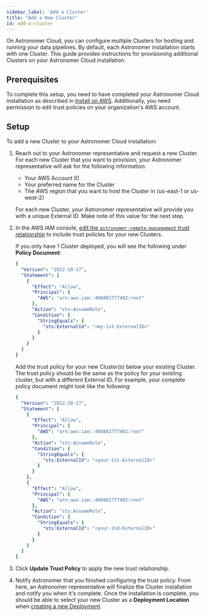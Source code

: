 ```yaml
---
sidebar_label: 'Add a Cluster'
title: "Add a New Cluster"
id: add-a-cluster
---
```


On Astronomer Cloud, you can configure multiple Clusters for hosting and running your data pipelines. By default, each Astronomer installation starts with one Cluster. This guide provides instructions for provisioning additional Clusters on your Astronomer Cloud installation.

## Prerequisites

To complete this setup, you need to have completed your Astronomer Cloud installation as described in [Install on AWS](install-aws). Additionally, you need permission to edit trust policies on your organization's AWS account.

## Setup

To add a new Cluster to your Astronomer Cloud installation:

1. Reach out to your Astronomer representative and request a new Cluster. For each new Cluster that you want to provision, your Astronomer representative will ask for the following information:

    - Your AWS Account ID
    - Your preferred name for the Cluster
    - The AWS region that you want to host the Cluster in (us-east-1 or us-west-2)

    For each new Cluster, your Astronomer representative will provide you with a unique External ID. Make note of this value for the next step.

2. In the AWS IAM console, [edit the `astronomer-remote-management` trust relationship](https://docs.aws.amazon.com/directoryservice/latest/admin-guide/edit_trust.html) to include trust policies for your new Clusters.

    If you only have 1 Cluster deployed, you will see the following under **Policy Document**:

    ```yaml
    {
      "Version": "2012-10-17",
      "Statement": [
        {
          "Effect": "Allow",
          "Principal": {
            "AWS": "arn:aws:iam::406882777402:root"
          },
          "Action": "sts:AssumeRole",
          "Condition": {
            "StringEquals": {
              "sts:ExternalId": "<my-1st-ExternalID>"
            }
          }
        }
      ]
    }
    ```

    Add the trust policy for your new Cluster(s) below your existing Cluster. The trust policy should be the same as the policy for your existing cluster, but with a different External ID. For example, your complete policy document might look like the following:

    ```yaml
    {
      "Version": "2012-10-17",
      "Statement": [
        {
          "Effect": "Allow",
          "Principal": {
            "AWS": "arn:aws:iam::406882777402:root"
          },
          "Action": "sts:AssumeRole",
          "Condition": {
            "StringEquals": {
              "sts:ExternalId": "<your-1st-ExternalID>"
            }
          }
        },
        {
          "Effect": "Allow",
          "Principal": {
            "AWS": "arn:aws:iam::406882777402:root"
          },
          "Action": "sts:AssumeRole",
          "Condition": {
            "StringEquals": {
              "sts:ExternalId": "<your-2nd-ExternalID>"
            }
          }
        }
      ]
    }
    ```

3. Click **Update Trust Policy** to apply the new trust relationship.
4. Notify Astronomer that you finished configuring the trust policy. From here, an Astronomer representative will finalize the Cluster installation and notify you when it's complete. Once the installation is complete, you should be able to select your new Cluster as a **Deployment Location** when [creating a new Deployment](configure-deployment).
